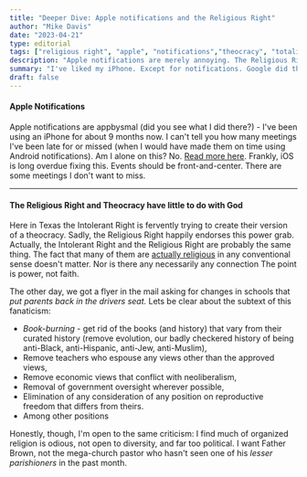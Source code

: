 ```yaml
---
title: "Deeper Dive: Apple notifications and the Religious Right"
author: "Mike Davis"
date: "2023-04-21"
type: editorial
tags: ["religious right", "apple", "notifications","theocracy", "totalitarianism"]
description: "Apple notifications are merely annoying. The Religious Right is scary. We've seen the Religious and Politcal Right before. We should be worried."
summary: "I've liked my iPhone. Except for notifications. Google did them much better. But, that's just an annoyance. The Religious Right and it's efforts to create a love child with our political leaders is downright scary. We should be very scared. All of us. Even the good people who subscribe."
draft: false
---
```

#### Apple Notifications
Apple notifications are appbysmal (did you see what I did there?) - I've been using an iPhone for about 9 months now. I can't tell you how many meetings I've been late for or missed (when I would have made them on time using Android notifications). Am I alone on this? No. [Read more here](https://www.digitaltrends.com/mobile/using-android-phone-showed-me-how-bad-ios-iphone-notifications-are/?amp). Frankly, iOS is long overdue fixing this. Events should be front-and-center. There are some meetings I don't want to miss. 

***
#### The Religious Right and Theocracy have little to do with God
Here in Texas the Intolerant Right is fervently trying to create their version of a theocracy. Sadly, the Religious Right happily endorses this power grab. Actually, the Intolerant Right and the Religious Right are probably the same thing. The fact that many of them are [actually religious](https://www.pewresearch.org/religion/religious-landscape-study/political-ideology/conservative/) in any conventional sense doesn't matter. Nor is there any necessarily any connection The point is power, not faith. 

The other day, we got a flyer in the mail asking for changes in schools that *put parents back in the drivers seat.* Lets be clear about the subtext of this fanaticism: 
- *Book-burning* - get rid of the books (and history) that vary from their curated history (remove evolution, our badly checkered history of being anti-Black, anti-Hispanic, anti-Jew, anti-Muslim), 
- Remove teachers who espouse any views other than the approved views,
- Remove economic views that conflict with neoliberalism,
- Removal of government oversight wherever possible, 
- Elimination of any consideration of any position on reproductive freedom that differs from theirs. 
- Among other positions

Honestly, though, I'm open to the same criticism: I find much of organized religion is odious, not open to diversity, and far too political. I want Father Brown, not the mega-church pastor who hasn't seen one of his *lesser parishioners* in the past month. 